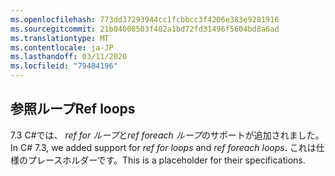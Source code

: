 ```yaml
---
ms.openlocfilehash: 773dd37293944cc1fcbbcc3f4206e383e9281916
ms.sourcegitcommit: 21b04008503f402a1bd72fd31496f5604bd8a6ad
ms.translationtype: MT
ms.contentlocale: ja-JP
ms.lasthandoff: 03/11/2020
ms.locfileid: "79484196"
---
```

## <a name="ref-loops"></a><span data-ttu-id="23973-101">参照ループ</span><span class="sxs-lookup"><span data-stu-id="23973-101">Ref loops</span></span>

<span data-ttu-id="23973-102">7\.3 C#では、 *ref for ループ*と*ref foreach ループ*のサポートが追加されました。</span><span class="sxs-lookup"><span data-stu-id="23973-102">In C# 7.3, we added support for *ref for loops* and *ref foreach loops*.</span></span>  <span data-ttu-id="23973-103">これは仕様のプレースホルダーです。</span><span class="sxs-lookup"><span data-stu-id="23973-103">This is a placeholder for their specifications.</span></span>
